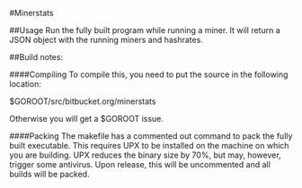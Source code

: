 #Minerstats

##Usage
Run the fully built program while running a miner. It will return a JSON object with the running miners and hashrates.

##Build notes:

####Compiling
To compile this, you need to put the source in the following location:

$GOROOT/src/bitbucket.org/minerstats

Otherwise you will get a $GOROOT issue.

####Packing
The makefile has a commented out command to pack the fully built executable. This requires UPX to be installed on the machine on which you are building. UPX reduces the binary size by 70%, but may, however, trigger some antivirus. Upon release, this will be uncommented and all builds will be packed.
